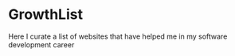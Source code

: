 # GrowthList
Here I curate a list of websites that have helped me in my software development career
